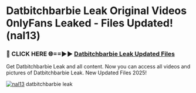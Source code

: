 # Datbitchbarbie Leak Original Videos 0nlyFans Leaked - Files Updated! (nal13)

<h3>🔴 CLICK HERE 🌐==►► <a href="https://tinyurl.com/3hn5wdd3" rel="nofollow">Datbitchbarbie Leak Updated Files</a></h3>

Get Datbitchbarbie Leak and all content. Now you can access all videos and pictures of Datbitchbarbie Leak. New Updated Files 2025!

[![nal13](https://i.imgur.com/4HnBqBT.gif)](https://tinyurl.com/3hn5wdd3)
datbitchbarbie leak